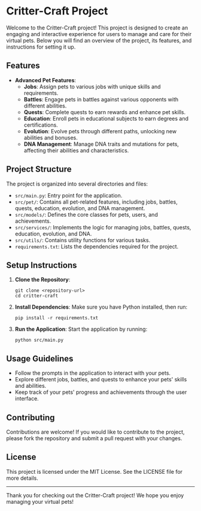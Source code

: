 # Critter-Craft Project

Welcome to the Critter-Craft project! This project is designed to create an engaging and interactive experience for users to manage and care for their virtual pets. Below you will find an overview of the project, its features, and instructions for setting it up.

## Features

- **Advanced Pet Features**: 
  - **Jobs**: Assign pets to various jobs with unique skills and requirements.
  - **Battles**: Engage pets in battles against various opponents with different abilities.
  - **Quests**: Complete quests to earn rewards and enhance pet skills.
  - **Education**: Enroll pets in educational subjects to earn degrees and certifications.
  - **Evolution**: Evolve pets through different paths, unlocking new abilities and bonuses.
  - **DNA Management**: Manage DNA traits and mutations for pets, affecting their abilities and characteristics.

## Project Structure

The project is organized into several directories and files:

- `src/main.py`: Entry point for the application.
- `src/pet/`: Contains all pet-related features, including jobs, battles, quests, education, evolution, and DNA management.
- `src/models/`: Defines the core classes for pets, users, and achievements.
- `src/services/`: Implements the logic for managing jobs, battles, quests, education, evolution, and DNA.
- `src/utils/`: Contains utility functions for various tasks.
- `requirements.txt`: Lists the dependencies required for the project.

## Setup Instructions

1. **Clone the Repository**: 
   ```
   git clone <repository-url>
   cd critter-craft
   ```

2. **Install Dependencies**: 
   Make sure you have Python installed, then run:
   ```
   pip install -r requirements.txt
   ```

3. **Run the Application**: 
   Start the application by running:
   ```
   python src/main.py
   ```

## Usage Guidelines

- Follow the prompts in the application to interact with your pets.
- Explore different jobs, battles, and quests to enhance your pets' skills and abilities.
- Keep track of your pets' progress and achievements through the user interface.

## Contributing

Contributions are welcome! If you would like to contribute to the project, please fork the repository and submit a pull request with your changes.

## License

This project is licensed under the MIT License. See the LICENSE file for more details.

---

Thank you for checking out the Critter-Craft project! We hope you enjoy managing your virtual pets!